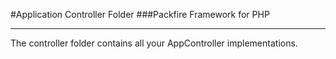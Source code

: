 #Application Controller Folder
###Packfire Framework for PHP

___

The controller folder contains all your AppController implementations. 